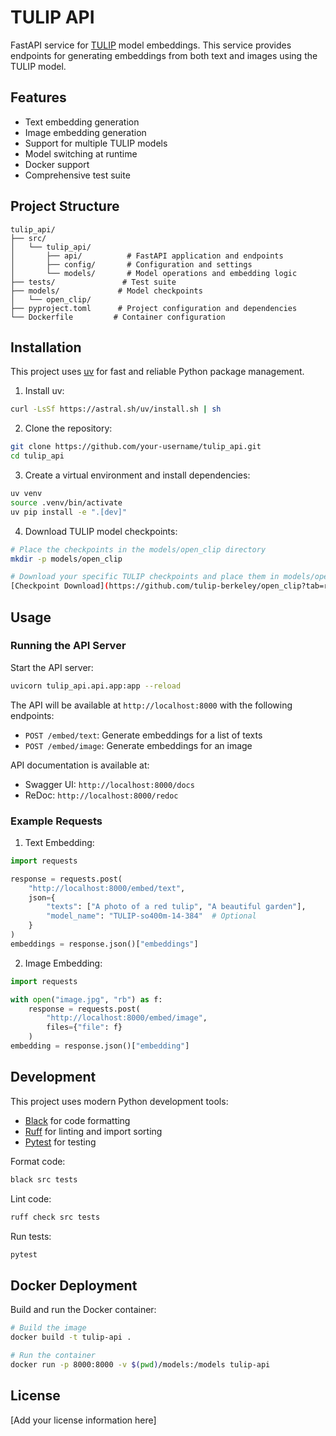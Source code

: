 # TULIP API

FastAPI service for [TULIP](https://tulip-berkeley.github.io) model embeddings. This service provides endpoints for generating embeddings from both text and images using the TULIP model.

## Features

- Text embedding generation
- Image embedding generation
- Support for multiple TULIP models
- Model switching at runtime
- Docker support
- Comprehensive test suite

## Project Structure

```
tulip_api/
├── src/
│   └── tulip_api/
│       ├── api/          # FastAPI application and endpoints
│       ├── config/       # Configuration and settings
│       └── models/       # Model operations and embedding logic
├── tests/               # Test suite
├── models/             # Model checkpoints
│   └── open_clip/
├── pyproject.toml      # Project configuration and dependencies
└── Dockerfile         # Container configuration
```

## Installation

This project uses [uv](https://github.com/astral-sh/uv) for fast and reliable Python package management.

1. Install uv:
```bash
curl -LsSf https://astral.sh/uv/install.sh | sh
```

2. Clone the repository:
```bash
git clone https://github.com/your-username/tulip_api.git
cd tulip_api
```

3. Create a virtual environment and install dependencies:
```bash
uv venv
source .venv/bin/activate
uv pip install -e ".[dev]"
```

4. Download TULIP model checkpoints:
```bash
# Place the checkpoints in the models/open_clip directory
mkdir -p models/open_clip

# Download your specific TULIP checkpoints and place them in models/open_clip/
[Checkpoint Download](https://github.com/tulip-berkeley/open_clip?tab=readme-ov-file#model-checkpoints)
```

## Usage

### Running the API Server

Start the API server:

```bash
uvicorn tulip_api.api.app:app --reload
```

The API will be available at `http://localhost:8000` with the following endpoints:

- `POST /embed/text`: Generate embeddings for a list of texts
- `POST /embed/image`: Generate embeddings for an image

API documentation is available at:
- Swagger UI: `http://localhost:8000/docs`
- ReDoc: `http://localhost:8000/redoc`

### Example Requests

1. Text Embedding:
```python
import requests

response = requests.post(
    "http://localhost:8000/embed/text",
    json={
        "texts": ["A photo of a red tulip", "A beautiful garden"],
        "model_name": "TULIP-so400m-14-384"  # Optional
    }
)
embeddings = response.json()["embeddings"]
```

2. Image Embedding:
```python
import requests

with open("image.jpg", "rb") as f:
    response = requests.post(
        "http://localhost:8000/embed/image",
        files={"file": f}
    )
embedding = response.json()["embedding"]
```

## Development

This project uses modern Python development tools:

- [Black](https://black.readthedocs.io/) for code formatting
- [Ruff](https://docs.astral.sh/ruff/) for linting and import sorting
- [Pytest](https://docs.pytest.org/) for testing

Format code:
```bash
black src tests
```

Lint code:
```bash
ruff check src tests
```

Run tests:
```bash
pytest
```

## Docker Deployment

Build and run the Docker container:

```bash
# Build the image
docker build -t tulip-api .

# Run the container
docker run -p 8000:8000 -v $(pwd)/models:/models tulip-api
```

## License

[Add your license information here]

